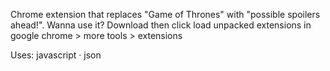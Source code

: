 Chrome extension that replaces "Game of Thrones" with "possible spoilers ahead!".
Wanna use it? Download then click load unpacked extensions in google chrome > more tools > extensions

Uses: javascript · json

